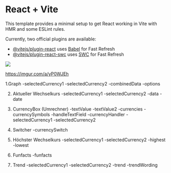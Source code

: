# React + Vite

This template provides a minimal setup to get React working in Vite with HMR and some ESLint rules.

Currently, two official plugins are available:

- [@vitejs/plugin-react](https://github.com/vitejs/vite-plugin-react/blob/main/packages/plugin-react/README.md) uses [Babel](https://babeljs.io/) for Fast Refresh
- [@vitejs/plugin-react-swc](https://github.com/vitejs/vite-plugin-react-swc) uses [SWC](https://swc.rs/) for Fast Refresh

<img src="https://i.imgur.com/pZUk54I.jpeg"></img>

<img>https://imgur.com/a/yP0WJEh</img>


1.Graph
-selectedCurrency1
-selectedCurrency2
-combinedData
-options

2. Aktueller Wechselkurs
-selectedCurrency1
-selectedCurrency2
-data
-date

3. CurrencyBox (Umrechner)
-textValue
-textValue2
-currencies
-currencySymbols
-handleTextField
-currencyHandler
-selectedCurrency1
-selectedCurrency2

4. Switcher
-currencySwitch

5. Höchster Wechselkurs
-selectedCurrency1
-selectedCurrency2
-highest
-lowest

6. Funfacts
-funfacts

7. Trend
-selectedCurrency1
-selectedCurrency2
-trend
-trendWording
